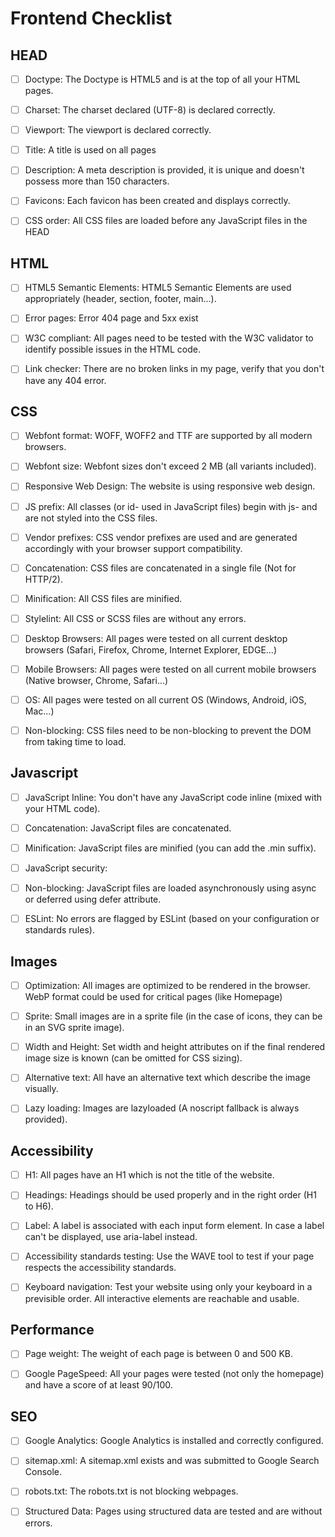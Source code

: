 # Frontend Checklist

## HEAD

- [ ] Doctype: The Doctype is HTML5 and is at the top of all your HTML pages.

- [ ] Charset: The charset declared (UTF-8) is declared correctly.

- [ ] Viewport: The viewport is declared correctly.

- [ ] Title: A title is used on all pages

- [ ] Description: A meta description is provided, it is unique and doesn't possess more than 150 characters.

- [ ] Favicons: Each favicon has been created and displays correctly.

- [ ] CSS order: All CSS files are loaded before any JavaScript files in the HEAD

## HTML

- [ ] HTML5 Semantic Elements: HTML5 Semantic Elements are used appropriately (header, section, footer, main...).

- [ ] Error pages: Error 404 page and 5xx exist

- [ ] W3C compliant: All pages need to be tested with the W3C validator to identify possible issues in the HTML code.

- [ ] Link checker: There are no broken links in my page, verify that you don't have any 404 error.

## CSS

- [ ] Webfont format: WOFF, WOFF2 and TTF are supported by all modern browsers.

- [ ] Webfont size: Webfont sizes don't exceed 2 MB (all variants included).

- [ ] Responsive Web Design: The website is using responsive web design.

- [ ] JS prefix: All classes (or id- used in JavaScript files) begin with js- and are not styled into the CSS files.

- [ ] Vendor prefixes: CSS vendor prefixes are used and are generated accordingly with your browser support compatibility.

- [ ] Concatenation: CSS files are concatenated in a single file (Not for HTTP/2).

- [ ] Minification: All CSS files are minified.

- [ ] Stylelint: All CSS or SCSS files are without any errors.

- [ ] Desktop Browsers: All pages were tested on all current desktop browsers (Safari, Firefox, Chrome, Internet Explorer, EDGE...)

- [ ] Mobile Browsers: All pages were tested on all current mobile browsers (Native browser, Chrome, Safari...)

- [ ] OS: All pages were tested on all current OS (Windows, Android, iOS, Mac...)

- [ ] Non-blocking: CSS files need to be non-blocking to prevent the DOM from taking time to load.

## Javascript

- [ ] JavaScript Inline: You don't have any JavaScript code inline (mixed with your HTML code).

- [ ] Concatenation: JavaScript files are concatenated.

- [ ] Minification: JavaScript files are minified (you can add the .min suffix).

- [ ] JavaScript security:

- [ ] Non-blocking: JavaScript files are loaded asynchronously using async or deferred using defer attribute.

- [ ] ESLint: No errors are flagged by ESLint (based on your configuration or standards rules).

## Images

- [ ] Optimization: All images are optimized to be rendered in the browser. WebP format could be used for critical pages (like Homepage)

- [ ] Sprite: Small images are in a sprite file (in the case of icons, they can be in an SVG sprite image).

- [ ] Width and Height: Set width and height attributes on if the final rendered image size is known (can be omitted for CSS sizing).

- [ ] Alternative text: All have an alternative text which describe the image visually.

- [ ] Lazy loading: Images are lazyloaded (A noscript fallback is always provided).

## Accessibility

- [ ] H1: All pages have an H1 which is not the title of the website.

- [ ] Headings: Headings should be used properly and in the right order (H1 to H6).

- [ ] Label: A label is associated with each input form element. In case a label can't be displayed, use aria-label instead.

- [ ] Accessibility standards testing: Use the WAVE tool to test if your page respects the accessibility standards.

- [ ] Keyboard navigation: Test your website using only your keyboard in a previsible order. All interactive elements are reachable and usable.

## Performance

- [ ] Page weight: The weight of each page is between 0 and 500 KB.

- [ ] Google PageSpeed: All your pages were tested (not only the homepage) and have a score of at least 90/100.

## SEO

- [ ] Google Analytics: Google Analytics is installed and correctly configured.

- [ ] sitemap.xml: A sitemap.xml exists and was submitted to Google Search Console.

- [ ] robots.txt: The robots.txt is not blocking webpages.

- [ ] Structured Data: Pages using structured data are tested and are without errors.
